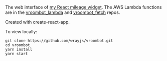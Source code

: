 The web interface of [my React mileage widget](http://jesswray.com/vroombot).  The AWS Lambda functions are in the [vroombot_lambda](https://github.com/wrayjs/vroombot_lambda) and [vroombot_fetch](https://github.com/wrayjs/vroombot_fetch) repos.

Created with create-react-app.

To view locally:

```
git clone https://github.com/wrayjs/vroombot.git
cd vroombot
yarn install
yarn start
```

